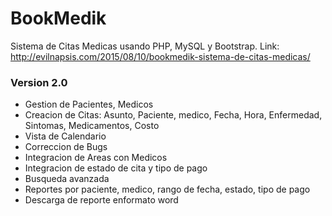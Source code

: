 # BookMedik
Sistema de Citas Medicas usando PHP, MySQL y Bootstrap.
Link: http://evilnapsis.com/2015/08/10/bookmedik-sistema-de-citas-medicas/

### Version 2.0

- Gestion de Pacientes, Medicos
- Creacion de Citas: Asunto, Paciente, medico, Fecha, Hora, Enfermedad, Sintomas, Medicamentos, Costo
- Vista de Calendario
- Correccion de Bugs
- Integracion de Areas con Medicos
- Integracion de estado de cita y tipo de pago
- Busqueda avanzada
- Reportes por paciente, medico, rango de fecha, estado, tipo de pago
- Descarga de reporte enformato word

